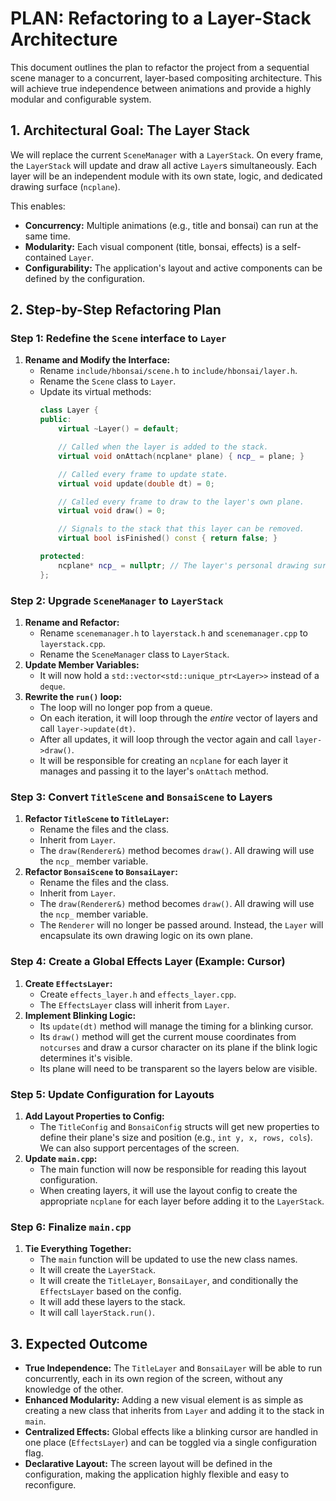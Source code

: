 # PLAN: Refactoring to a Layer-Stack Architecture

This document outlines the plan to refactor the project from a sequential scene manager to a concurrent, layer-based compositing architecture. This will achieve true independence between animations and provide a highly modular and configurable system.

## 1. Architectural Goal: The Layer Stack

We will replace the current `SceneManager` with a `LayerStack`. On every frame, the `LayerStack` will update and draw all active `Layer`s simultaneously. Each layer will be an independent module with its own state, logic, and dedicated drawing surface (`ncplane`).

This enables:
- **Concurrency:** Multiple animations (e.g., title and bonsai) can run at the same time.
- **Modularity:** Each visual component (title, bonsai, effects) is a self-contained `Layer`.
- **Configurability:** The application's layout and active components can be defined by the configuration.

## 2. Step-by-Step Refactoring Plan

### Step 1: Redefine the `Scene` interface to `Layer`

1.  **Rename and Modify the Interface:**
    -   Rename `include/hbonsai/scene.h` to `include/hbonsai/layer.h`.
    -   Rename the `Scene` class to `Layer`.
    -   Update its virtual methods:
        ```cpp
        class Layer {
        public:
            virtual ~Layer() = default;

            // Called when the layer is added to the stack.
            virtual void onAttach(ncplane* plane) { ncp_ = plane; }

            // Called every frame to update state.
            virtual void update(double dt) = 0;

            // Called every frame to draw to the layer's own plane.
            virtual void draw() = 0;

            // Signals to the stack that this layer can be removed.
            virtual bool isFinished() const { return false; }

        protected:
            ncplane* ncp_ = nullptr; // The layer's personal drawing surface
        };
        ```

### Step 2: Upgrade `SceneManager` to `LayerStack`

1.  **Rename and Refactor:**
    -   Rename `scenemanager.h` to `layerstack.h` and `scenemanager.cpp` to `layerstack.cpp`.
    -   Rename the `SceneManager` class to `LayerStack`.
2.  **Update Member Variables:**
    -   It will now hold a `std::vector<std::unique_ptr<Layer>>` instead of a `deque`.
3.  **Rewrite the `run()` loop:**
    -   The loop will no longer pop from a queue.
    -   On each iteration, it will loop through the *entire* vector of layers and call `layer->update(dt)`.
    -   After all updates, it will loop through the vector again and call `layer->draw()`.
    -   It will be responsible for creating an `ncplane` for each layer it manages and passing it to the layer's `onAttach` method.

### Step 3: Convert `TitleScene` and `BonsaiScene` to Layers

1.  **Refactor `TitleScene` to `TitleLayer`:**
    -   Rename the files and the class.
    -   Inherit from `Layer`.
    -   The `draw(Renderer&)` method becomes `draw()`. All drawing will use the `ncp_` member variable.
2.  **Refactor `BonsaiScene` to `BonsaiLayer`:**
    -   Rename the files and the class.
    -   Inherit from `Layer`.
    -   The `draw(Renderer&)` method becomes `draw()`. All drawing will use the `ncp_` member variable.
    -   The `Renderer` will no longer be passed around. Instead, the `Layer` will encapsulate its own drawing logic on its own plane.

### Step 4: Create a Global Effects Layer (Example: Cursor)

1.  **Create `EffectsLayer`:**
    -   Create `effects_layer.h` and `effects_layer.cpp`.
    -   The `EffectsLayer` class will inherit from `Layer`.
2.  **Implement Blinking Logic:**
    -   Its `update(dt)` method will manage the timing for a blinking cursor.
    -   Its `draw()` method will get the current mouse coordinates from `notcurses` and draw a cursor character on its plane if the blink logic determines it's visible.
    -   Its plane will need to be transparent so the layers below are visible.

### Step 5: Update Configuration for Layouts

1.  **Add Layout Properties to Config:**
    -   The `TitleConfig` and `BonsaiConfig` structs will get new properties to define their plane's size and position (e.g., `int y, x, rows, cols`). We can also support percentages of the screen.
2.  **Update `main.cpp`:**
    -   The main function will now be responsible for reading this layout configuration.
    -   When creating layers, it will use the layout config to create the appropriate `ncplane` for each layer before adding it to the `LayerStack`.

### Step 6: Finalize `main.cpp`

1.  **Tie Everything Together:**
    -   The `main` function will be updated to use the new class names.
    -   It will create the `LayerStack`.
    -   It will create the `TitleLayer`, `BonsaiLayer`, and conditionally the `EffectsLayer` based on the config.
    -   It will add these layers to the stack.
    -   It will call `layerStack.run()`.

## 3. Expected Outcome

-   **True Independence:** The `TitleLayer` and `BonsaiLayer` will be able to run concurrently, each in its own region of the screen, without any knowledge of the other.
-   **Enhanced Modularity:** Adding a new visual element is as simple as creating a new class that inherits from `Layer` and adding it to the stack in `main`.
-   **Centralized Effects:** Global effects like a blinking cursor are handled in one place (`EffectsLayer`) and can be toggled via a single configuration flag.
-   **Declarative Layout:** The screen layout will be defined in the configuration, making the application highly flexible and easy to reconfigure.